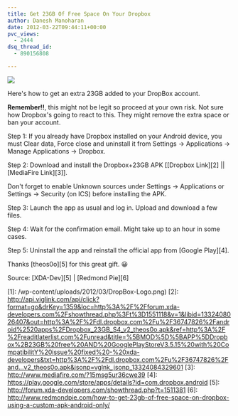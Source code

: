 ```yaml
---
title: Get 23GB Of Free Space On Your Dropbox
author: Danesh Manoharan
date: 2012-03-22T09:44:11+00:00
pvc_views:
  - 2444
dsq_thread_id:
  - 890156808

---
```

![](/wp-content/uploads/2012/03/DropBox-Logo-450x152.png)

Here's how to get an extra 23GB added to your DropBox account.

**Remember!!**, this might not be legit so proceed at your own risk. Not sure how Dropbox's going to react to this. They might remove the extra space or ban your account.

Step 1: If you already have Dropbox installed on your Android device, you must Clear data, Force close and uninstall it from Settings -> Applications -> Manage Applications -> Dropbox.

Step 2: Download and install the Dropbox+23GB APK [[Dropbox Link][2] || [MediaFire Link][3]].

Don't forget to enable Unknown sources under Settings -> Applications or Settings -> Security (on ICS) before installing the APK.

Step 3: Launch the app as usual and log in. Upload and download a few files.

Step 4: Wait for the confirmation email. Might take up to an hour in some cases.

Step 5: Uninstall the app and reinstall the official app from [Google Play][4].

Thanks [theos0o][5] for this great gift. 😀

Source: [XDA-Dev][5] | [Redmond Pie][6]

 [1]: /wp-content/uploads/2012/03/DropBox-Logo.png)
 [2]: http://api.viglink.com/api/click?format=go&drKey=1359&loc=http%3A%2F%2Fforum.xda-developers.com%2Fshowthread.php%3Ft%3D1551118&v=1&libid=1332408026407&out=http%3A%2F%2Fdl.dropbox.com%2Fu%2F36747826%2Fandroid%2520apps%2FDropbox_23GB_S4_v2_theos0o.apk&ref=http%3A%2F%2Freaditlaterlist.com%2Funread&title=%5BMOD%5D%5BAPP%5DDropbox%2B23GB%20free%20AND%20GooglePlayStoreV3.5.15%20with%20CompatibilitY%20issue%20fixed%20-%20xda-developers&txt=http%3A%2F%2Fdl.dropbox.com%2Fu%2F36747826%2Fand...v2_theos0o.apk&jsonp=vglnk_jsonp_13324084329601
 [3]: http://www.mediafire.com/?15msg5ur36cwe39
 [4]: https://play.google.com/store/apps/details?id=com.dropbox.android
 [5]: http://forum.xda-developers.com/showthread.php?t=1511381
 [6]: http://www.redmondpie.com/how-to-get-23gb-of-free-space-on-dropbox-using-a-custom-apk-android-only/